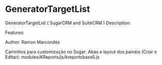 # GeneratorTargetList
GeneratorTargetList  ( SugarCRM and SuiteCRM )
Description:

Features: 

Author: Ramon Marcondes

Caminhos para customização no Sugar:
Abas e layout dos painéis (Criar e Editar): modules/KReports/js/kreportsbase5.js
